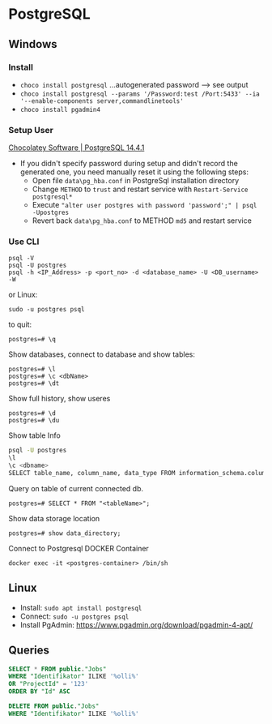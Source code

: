 # PostgreSQL

## Windows

### Install

- `choco install postgresql` ...autogenerated password --> see output
- `choco install postgresql --params '/Password:test /Port:5433' --ia '--enable-components server,commandlinetools'`
- `choco install pgadmin4`

### Setup User

[Chocolatey Software | PostgreSQL 14.4.1](https://community.chocolatey.org/packages/postgresql "‌")

- If you didn't specify password during setup and didn't record the generated one, you need manually reset it using the following steps:
  - Open file `data\pg_hba.conf` in PostgreSql installation directory
  - Change `METHOD` to `trust` and restart service with `Restart-Service postgresql*`
  - Execute `"alter user postgres with password 'password';" | psql -Upostgres`
  - Revert back `data\pg_hba.conf` to METHOD `md5` and restart service

### Use CLI

``` shell
psql -V
psql -U postgres
psql -h <IP_Address> -p <port_no> -d <database_name> -U <DB_username> -W
```

or Linux:

```shell
sudo -u postgres psql
```

to quit:

```shell
postgres=# \q
```

Show databases, connect to database and show tables:

```shell
postgres=# \l
postgres=# \c <dbName>
postgres=# \dt
```

Show full history, show useres

```shell
postgres=# \d
postgres=# \du
```

Show table Info

```bash
psql -U postgres
\l 
\c <dbname>
SELECT table_name, column_name, data_type FROM information_schema.columns WHERE table_name='<tablename>';
```

Query on table of current connected db.

```shell
postgres=# SELECT * FROM "<tableName>";
```

Show data storage location

```shell
postgres=# show data_directory; 
```

Connect to Postgresql DOCKER Container

```shell
docker exec -it <postgres-container> /bin/sh
```

## Linux

- Install: `sudo apt install postgresql`
- Connect: `sudo -u postgres psql`
- Install PgAdmin: <https://www.pgadmin.org/download/pgadmin-4-apt/>

## Queries

```SQL
SELECT * FROM public."Jobs"
WHERE "Identifikator" ILIKE '%olli%' 
OR "ProjectId" = '123'
ORDER BY "Id" ASC 
```

```SQL
DELETE FROM public."Jobs"
WHERE "Identifikator" ILIKE '%olli%' 
```

